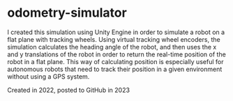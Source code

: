 # odometry-simulator

I created this simulation using Unity Engine in order to simulate a robot on a flat plane with tracking wheels. Using virtual tracking wheel encoders, the simulation calculates the heading angle of the robot, and then uses the x and y translations of the robot in order to return the real-time position of the robot in a flat plane. This way of calculating position is especially useful for autonomous robots that need to track their position in a given environment without using a GPS system.


Created in 2022, posted to GitHub in 2023
